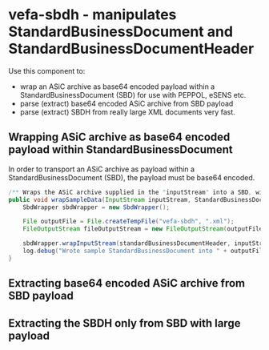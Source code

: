 # vefa-sbdh - manipulates StandardBusinessDocument and StandardBusinessDocumentHeader 

Use this component to:

* wrap an ASiC archive as base64 encoded payload within a StandardBusinessDocument (SBD) for use with PEPPOL, eSENS etc. 
* parse (extract) base64 encoded ASiC archive from SBD payload
* parse (extract) SBDH from really large XML documents very fast.

## Wrapping ASiC archive as base64 encoded payload within StandardBusinessDocument

In order to transport an ASiC archive as payload within a StandardBusinessDocument (SBD), the payload must 
be base64 encoded.

```java
/** Wraps the ASiC archive supplied in the "inputStream" into a SBD, with the supplied SBDH */
public void wrapSampleData(InputStream inputStream, StandardBusinessDocumentHeader standardBusinessDocumentHeader) throws Exception {
    SbdWrapper sbdWrapper = new SbdWrapper();

    File outputFile = File.createTempFile("vefa-sbdh", ".xml");
    FileOutputStream fileOutputStream = new FileOutputStream(outputFile);

    sbdWrapper.wrapInputStream(standardBusinessDocumentHeader, inputStream, fileOutputStream);
    log.debug("Wrote sample StandardBusinessDocument into " + outputFile.toString());
}
```
  

## Extracting base64 encoded ASiC archive from SBD payload


## Extracting the SBDH only from SBD with large payload



